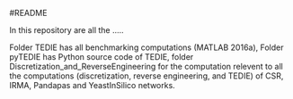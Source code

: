#README

In this repository are all the .....


Folder TEDIE has all benchmarking computations (MATLAB 2016a), Folder pyTEDIE has Python source code of TEDIE, folder Discretization_and_ReverseEngineering for the computation relevent to all the computations (discretization, reverse engineering, and TEDIE) of CSR, IRMA, Pandapas and YeastInSilico networks. 
